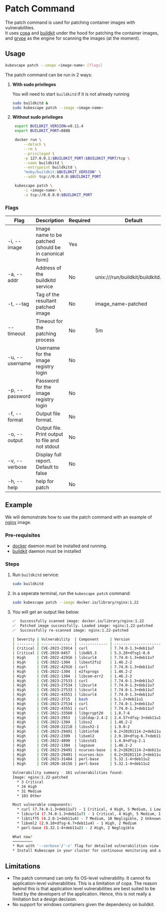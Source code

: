 # Patch Command

The patch command is used for patching container images with vulnerabilities.  
It uses [copa](https://github.com/project-copacetic/copacetic) and [buildkit](https://github.com/moby/buildkit) under the hood for patching the container images, and [grype](https://github.com/anchore/grype) as the engine for scanning the images (at the moment).

## Usage

```bash
kubescape patch --image <image-name> [flags]
```

The patch command can be run in 2 ways:
1. **With sudo privileges**

    You will need to start `buildkitd` if it is not already running

    ```bash
    sudo buildkitd & 
    sudo kubescape patch --image <image-name>
    ```

2. **Without sudo privileges**
   ```bash
    export BUILDKIT_VERSION=v0.11.4
    export BUILDKIT_PORT=8888

    docker run \
        --detach \
        --rm \
        --privileged \
        -p 127.0.0.1:$BUILDKIT_PORT:$BUILDKIT_PORT/tcp \
        --name buildkitd \
        --entrypoint buildkitd \
        "moby/buildkit:$BUILDKIT_VERSION" \
        --addr tcp://0.0.0.0:$BUILDKIT_PORT

    kubescape patch \
        -i <image-name> \
        -a tcp://0.0.0.0:$BUILDKIT_PORT
   ```

### Flags

| Flag           | Description                                            | Required | Default                             |
| -------------- | ------------------------------------------------------ | -------- | ----------------------------------- |
| -i, --image    | Image name to be patched (should be in canonical form) | Yes      |                                     |
| -a, --addr     | Address of the buildkitd service                       | No       | unix:///run/buildkit/buildkitd.sock |
| -t, --tag      | Tag of the resultant patched image                     | No       | image_name-patched                  |
| --timeout      | Timeout for the patching process                       | No       | 5m                                  |
| -u, --username | Username for the image registry login                  | No       |                                     |
| -p, --password | Password for the image registry login                  | No       |                                     |
| -f, --format   | Output file format.                                    | No       |                                     |
| -o, --output   | Output file. Print output to file and not stdout       | No       |                                     |
| -v, --verbose  | Display full report. Default to false                  | No       |                                     |
| -h, --help     | help for patch                                         | No       |                                     |


## Example

We will demonstrate how to use the patch command with an example of [nginx](https://www.nginx.com/) image.

### Pre-requisites

- [docker](https://docs.docker.com/desktop/install/linux-install/#generic-installation-steps) daemon must be installed and running.
- [buildkit](https://github.com/moby/buildkit) daemon must be installed
    
### Steps

1. Run `buildkitd` service:

    ```bash
    sudo buildkitd
    ```

2. In a seperate terminal, run the `kubescape patch` command: 
    
    ```bash
    sudo kubescape patch --image docker.io/library/nginx:1.22
    ```

3. You will get an output like below:

    ```bash
    ✅  Successfully scanned image: docker.io/library/nginx:1.22
    ✅  Patched image successfully. Loaded image: nginx:1.22-patched
    ✅  Successfully re-scanned image: nginx:1.22-patched

    | Severity | Vulnerability  | Component     | Version                 | Fixed In |
    | -------- | -------------- | ------------- | ----------------------- | -------- |
    | Critical | CVE-2023-23914 | curl          | 7.74.0-1.3+deb11u7      | wont-fix |
    | Critical | CVE-2019-8457  | libdb5.3      | 5.3.28+dfsg1-0.8        | wont-fix |
    | High     | CVE-2022-42916 | libcurl4      | 7.74.0-1.3+deb11u7      | wont-fix |
    | High     | CVE-2022-1304  | libext2fs2    | 1.46.2-2                | wont-fix |
    | High     | CVE-2022-42916 | curl          | 7.74.0-1.3+deb11u7      | wont-fix |
    | High     | CVE-2022-1304  | e2fsprogs     | 1.46.2-2                | wont-fix |
    | High     | CVE-2022-1304  | libcom-err2   | 1.46.2-2                | wont-fix |
    | High     | CVE-2023-27533 | curl          | 7.74.0-1.3+deb11u7      | wont-fix |
    | High     | CVE-2023-27534 | libcurl4      | 7.74.0-1.3+deb11u7      | wont-fix |
    | High     | CVE-2023-27533 | libcurl4      | 7.74.0-1.3+deb11u7      | wont-fix |
    | High     | CVE-2022-43551 | libcurl4      | 7.74.0-1.3+deb11u7      | wont-fix |
    | High     | CVE-2022-3715  | bash          | 5.1-2+deb11u1           | wont-fix |
    | High     | CVE-2023-27534 | curl          | 7.74.0-1.3+deb11u7      | wont-fix |
    | High     | CVE-2022-43551 | curl          | 7.74.0-1.3+deb11u7      | wont-fix |
    | High     | CVE-2021-33560 | libgcrypt20   | 1.8.7-6                 | wont-fix |
    | High     | CVE-2023-2953  | libldap-2.4-2 | 2.4.57+dfsg-3+deb11u1   | wont-fix |
    | High     | CVE-2022-1304  | libss2        | 1.46.2-2                | wont-fix |
    | High     | CVE-2020-22218 | libssh2-1     | 1.9.0-2                 | wont-fix |
    | High     | CVE-2023-29491 | libtinfo6     | 6.2+20201114-2+deb11u1  | wont-fix |
    | High     | CVE-2022-2309  | libxml2       | 2.9.10+dfsg-6.7+deb11u4 | wont-fix |
    | High     | CVE-2022-4899  | libzstd1      | 1.4.8+dfsg-2.1          | wont-fix |
    | High     | CVE-2022-1304  | logsave       | 1.46.2-2                | wont-fix |
    | High     | CVE-2023-29491 | ncurses-base  | 6.2+20201114-2+deb11u1  | wont-fix |
    | High     | CVE-2023-29491 | ncurses-bin   | 6.2+20201114-2+deb11u1  | wont-fix |
    | High     | CVE-2023-31484 | perl-base     | 5.32.1-4+deb11u2        | wont-fix |
    | High     | CVE-2020-16156 | perl-base     | 5.32.1-4+deb11u2        | wont-fix |
    
    Vulnerability summary - 161 vulnerabilities found:
    Image: nginx:1.22-patched
      * 3 Critical
      * 24 High
      * 31 Medium
      * 103 Other

    Most vulnerable components:
      * curl (7.74.0-1.3+deb11u7) - 1 Critical, 4 High, 5 Medium, 1 Low, 3 Negligible
      * libcurl4 (7.74.0-1.3+deb11u7) - 1 Critical, 4 High, 5 Medium, 1 Low, 3 Negligible
      * libtiff5 (4.2.0-1+deb11u4) - 7 Medium, 10 Negligible, 2 Unknown
      * libxml2 (2.9.10+dfsg-6.7+deb11u4) - 1 High, 2 Medium
      * perl-base (5.32.1-4+deb11u2) - 2 High, 2 Negligible
    
    What now?
    ─────────
    * Run with '--verbose'/'-v' flag for detailed vulnerabilities view
    * Install Kubescape in your cluster for continuous monitoring and a full vulnerability report: https://github.com/kubescape/helm-charts/tree/main/charts/kubescape-cloud-operator
    ```

## Limitations

- The patch command can only fix OS-level vulnerability. It cannot fix application-level vulnerabilities. This is a limitation of copa. The reason behind this is that application level vulnerabilities are best suited to be fixed by the developers of the application.
Hence, this is not really a limitation but a design decision.
- No support for windows containers given the dependency on buildkit.
